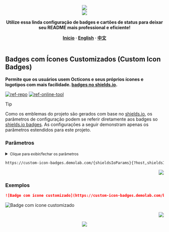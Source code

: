 <a name="readme-top"></a>

<div align="center">
  <div>
    <img src="https://capsule-render.vercel.app/api?type=waving&color=4D908E&height=160&section=header">
  </div>
  <a href="https://github.com/xiaohuohumax/readme-widget-hub">
    <img src="https://readme-typing-svg.demolab.com?font=Fira+Code&size=32&pause=1000&width=416&height=68&lines=%F0%9F%8E%96%EF%B8%8FReadme+Widget+Hub%F0%9F%8E%96%EF%B8%8F"/>
  </a>
  <p><b>Utilize essa linda configuração de badges e cartões de status para deixar seu README mais professional e eficiente!</b></p>
  <div>
    <b>
       <a href="/README_pt-BR.md">Início</a>
      · <a href="README_en-US.md">English</a>
      · <a href="README.md">中文</a>
    </b>
  </div>
  <br/>
</div>

## Badges com Ícones Customizados (Custom Icon Badges)

**Permite que os usuários usem Octicons e seus próprios ícones e logotipos com mais facilidade. [badges no shields.io](https://github.com/badges/shields).**

[![ref-repo]](https://github.com/DenverCoder1/custom-icon-badges)
[![ref-online-tool]](https://custom-icon-badges.demolab.com/)

> [!Tip]
> Como os emblemas do projeto são gerados com base no [shields.io](https://shields.io/), os parâmetros de configuração podem se referir diretamente aos badges so [shields.io badges](https://shields.io/badges). As configurações a seguir demonstram apenas os parâmetros estendidos para este projeto.

### Parâmetros

<details >
<summary><small>Clique para exibir/fechar os parâmetros</small></summary><p></p>

| Nome | Tipo | Obrigatório | Padrão | Descrição | Mais Observações |
| -------------------- | -------------------- | ------------------------ | ----------------------- | --------------------------- | ------------------------------- |
| ![ref-params] | | | | | |
| `shieldsIoParams` | `any` | `true` |  | [Caminho com os parâmetros do badge no shields.io](https://shields.io/badges) | Por exemplo: `badge/...` (badge estática) `github/...` (Relacionado ao Github). |
| ![ref-querys] | | | | | |
| `host` | `string` |  | `img.shields.io` | Uso de badge diferente  | Suporta: `staging.shields.io` `img.shields.io`. |
| `logo` | `string` |  |  | Nome do ícone customizado | O nome que você definiu ao carregar o ícone. |
| `logoSource` | `string` |  |  | Fonte de ícone personalizado | Suporta: `feather`. |
| `shieldsIoQuerys` | `any` |  |  | [Parâmetros de consulta do shields.io](https://shields.io/badges) | Por exemplo: `logoColor` (cor do ícone) `style` (estilo do badge) etc. |

</details>

```txt
https://custom-icon-badges.demolab.com/{shieldsIoParams}{?host,shieldsIoQuerys}
```

<p align="right"><a href="#readme-top"><img src="https://img.shields.io/badge/Voltar%20ao%20topo%20da%20página-555555?style=for-the-badge"></a></p>

### Exemplos

```markdown
![Badge com ícone customizado](https://custom-icon-badges.demolab.com/badge/custom-badge-blue.svg?logo=paintbrush&logoColor=white)
```

<div>
  <img src="https://custom-icon-badges.demolab.com/badge/custom-badge-blue.svg?logo=paintbrush&#38;logoColor=white" alt="Badge com ícone customizado" />
</div>

<p align="right"><a href="#readme-top"><img src="https://img.shields.io/badge/Voltar%20ao%20topo%20da%20página-555555?style=for-the-badge"></a></p>

<div align="center">
  <img src="https://capsule-render.vercel.app/api?type=waving&color=4D908E&height=100&section=footer">
</div>

[ref-params]: https://img.shields.io/badge/Caminho%20dos%20Parâmetros-526E86

[ref-querys]: https://img.shields.io/badge/Parâmetros%20de%20Consulta-526E86

[ref-action-outputs]: https://img.shields.io/badge/Ações%20de%20Saídas-526E86

[ref-repo]: https://img.shields.io/badge/Repositório-555555?style=for-the-badge&logo=github

[ref-online-tool]: https://img.shields.io/badge/Ferramentas%20Online-F94144?style=for-the-badge&logo=data:image/svg+xml;base64,PHN2ZyB4bWxucz0iaHR0cDovL3d3dy53My5vcmcvMjAwMC9zdmciIGNsYXNzPSJpb25pY29uIiB2aWV3Qm94PSIwIDAgNTEyIDUxMiI+PHBhdGggZD0iTTIwOCAzNTJoLTY0YTk2IDk2IDAgMDEwLTE5Mmg2NE0zMDQgMTYwaDY0YTk2IDk2IDAgMDEwIDE5MmgtNjRNMTYzLjI5IDI1NmgxODcuNDIiIGZpbGw9Im5vbmUiIHN0cm9rZT0iI2ZmZiIgc3Ryb2tlLWxpbmVjYXA9InJvdW5kIiBzdHJva2UtbGluZWpvaW49InJvdW5kIiBzdHJva2Utd2lkdGg9IjM2Ii8+PC9zdmc+
